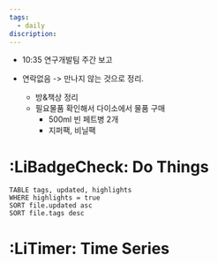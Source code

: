 ```yaml
---
tags:
  - daily
discription:
---
```

- 10:35 연구개발팀 주간 보고

- 연락없음 -> 만나지 않는 것으로 정리.
	- 방&책상 정리
	- 필요물품 확인해서 다이소에서 물품 구매
		- 500ml 빈 페트병 2개
		- 지퍼팩, 비닐팩

# :LiBadgeCheck: Do Things
```dataview
TABLE tags, updated, highlights
WHERE highlights = true
SORT file.updated asc
SORT file.tags desc
```

# :LiTimer: Time Series

